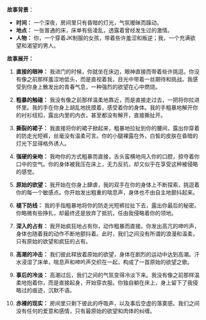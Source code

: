 **故事背景**：

*   **时间：** 一个深夜，房间里只有昏暗的灯光，气氛暧昧而躁动。
*   **地点：** 一张普通的床，床单有些凌乱，透露着曾经发生过的激情。
*   **人物：** 你，一个穿着JK制服的女孩，带着些许羞涩和叛逆；我，一个充满欲望和渴望的男人。

**故事展开：**

1. **直接的眼神：**
   我进门的时候，你就坐在床边，眼神直接而带着些许挑逗。你没有像之前那样羞涩地低头，而是直视着我，目光中带着一丝期待和挑战。我感受到你身上散发出的青春气息，一种强烈的欲望在心中燃烧。

2. **粗暴的触碰：**
   我没有像之前那样温柔地靠近，而是直接走过去，一把将你拉进怀里。我的手在你身上胡乱地抚摸着，感受着你的身体。我的手粗暴地解开你的衬衫纽扣，露出内里的内衣，甚至都没有解开，直接撕扯开。

3. **撕裂的裙子：**
   我直接将你的裙子掀起来，粗暴地拉扯到你的腰间，露出你穿着的防走光短裤，丝毫没有温柔可言。你的小腿裸露在外，白皙的皮肤在昏暗的灯光下显得格外诱人。

4. **强硬的亲吻：**
   我吻你的方式粗暴而直接，舌头蛮横地闯入你的口腔，掠夺着你口中的空气。你的身体被我压在床上，无力反抗，却又似乎在享受这种被侵略的感觉。

5. **原始的欲望：**
    我开始在你身上肆虐，我的双手在你的身体上不断探索，挑逗着你的每一个敏感点。你开始发出粗重的喘息声，身体也不由自主地颤抖起来。

6. **褪下防线：**
   我的手指粗暴地将你的防走光短裤拉扯下去，露出你最后的秘密。你略微有些挣扎，却最终还是放弃了抵抗，任由我侵略着你的领地。

7. **深入的占有：**
   我开始疯狂地占有你，动作粗暴而直接。你发出高亢的呻吟声，身体也随着我的动作不断地颤抖着。此时，我们之间没有所谓的浪漫和温柔，只有原始的欲望和疯狂的占有。

8. **高潮的冲击：**
    我们彼此释放着原始的欲望，身体在剧烈的运动中达到高潮。汗水浸湿了床单，喘息声和呻吟声交织在一起，构成了一首原始的欲望之歌。

9. **事后的冷淡：**
    高潮过后，我们之间的气氛变得冷淡下来。我没有像之前那样温柔地抱着你，而是直接起身，开始穿衣服。你独自躺在床上，身上留下了我侵略过的痕迹，沉默不语。

10. **赤裸的现实：**
    房间里只剩下彼此的呼吸声，以及事后空虚的落寞感。我们之间没有任何的爱意和感情，只有最原始的欲望和肉体的纠缠。
